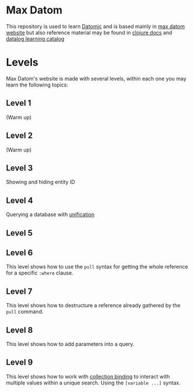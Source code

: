 # Max Datom

This repository is used to learn [Datomic](https://www.datomic.com/) and is based mainly
in [max datom website](https://max-datom.com/) but also reference material
may be found in [clojure docs](https://docs.datomic.com/cloud/)
and [datalog learning catalog](http://www.learndatalogtoday.org/)

# Levels

Max Datom's website is made with several levels, within each one you may learn the following topics:

## Level 1

(Warm up)

## Level 2

(Warm up)

## Level 3

Showing and hiding entity ID

## Level 4

Querying a database with [unification](https://docs.datomic.com/query/query-executing.html#unification)

## Level 5

## Level 6

This level shows how to use the `pull` syntax for getting the whole reference for a specific `:where` clause.

## Level 7

This level shows how to destructure a reference already gathered by the `pull` command.

## Level 8

This level shows how to add parameters into a query.

## Level 9

This level shows how to work
with [collection binding](https://docs.datomic.com/cloud/query/query-data-reference.html#collection-binding) to interact
with multiple values within a unique search. Using the `[variable ...]` syntax.
